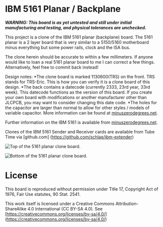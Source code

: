 # IBM 5161 Planar / Backplane

***WARNING: This board is as yet untested and still under initial manufacturing and testing, and physical tolerances are unchecked.***

This project is a clone of the IBM 5161 planar (backplane) board. The 5161 planar is a 2 layer board that is very similar to a 5150/5160 motherboard minus everything but some power rails, clock and the ISA bus.

The clone herein should be accurate to within a few millimeters. If anyone would like to loan a real 5161 planar board to me I can correct a few things. Alternatively, feel free to commit back instead!

Design notes:
	*The clone board is marked 1130600(TRS) on the front. TRS stands for TRS-Eric. This is how you can verify it is a clone board of this design.
	*The back contains a datecode (currently 2333, 23rd year, 33rd week). This datecode functions as the version of this board. If you create your own board with modifications or another manufacturer other than JLCPCB, you may want to consider changing this date code.
	*The holes for the capacitor are larger than normal to allow for other styles / models of variable capacitor. More information can be found at [minuszerodegrees.net](https://www.minuszerodegrees.net/5160/motherboard/IBM%205160%20motherboard%20-%20Capacitor%20C1%20replacement.htm).

Further information on the IBM 5161 is available from [minuszerodegrees.net](http://minuszerodegrees.net/5161/doco/5161_documentation.htm).

Clones of the IBM 5161 Sender and Receiver cards are available from Tube Time via [github.com]
(https://github.com/schlae/ibm-extender)

![Top of the 5161 planar clone board.](https://gitlab.com/trs-eric/5161-planar-backplane-board/-/blob/main/top.png)

![Bottom of the 5161 planar clone board.](https://gitlab.com/trs-eric/5161-planar-backplane-board/-/blob/main/bottom.png)

# License

This board is reproduced without permission under Title 17, Copyright Act of 1976, Fair Use statutes, 90 Stat. 2541.

This work itself is licensed under a Creative Commons Attribution-ShareAlike 4.0 International (CC BY-SA 4.0). See [https://creativecommons.org/licenses/by-sa/4.0/] (https://creativecommons.org/licenses/by-sa/4.0/)